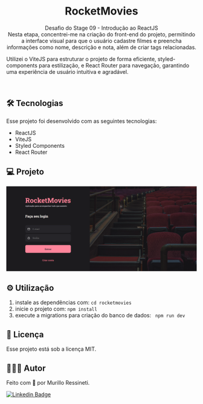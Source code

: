 <h1 align="center">RocketMovies</h1>

<p align="center">
Desafio do Stage 09 - Introdução ao ReactJS<br/>
Nesta etapa, concentrei-me na criação do front-end do projeto, permitindo a interface visual para que o usuário cadastre filmes e preencha informações como nome, descrição e nota, além de criar tags relacionadas.

Utilizei o ViteJS para estruturar o projeto de forma eficiente, styled-components para estilização, e React Router para navegação, garantindo uma experiência de usuário intuitiva e agradável.
</p>

<br>

## 🛠 Tecnologias

Esse projeto foi desenvolvido com as seguintes tecnologias:

- ReactJS
- ViteJS
- Styled Components
- React Router

## 💻 Projeto

<img src="src/assets/login.png"/>

## ⚙️ Utilização

1. instale as dependências com: ``` cd rocketmovies ```
2. inicie o projeto com: ``` npm install ```
3. execute a migrations para criação do banco de dados: ``` npm run dev```

## 📝 Licença

Esse projeto está sob a licença MIT.

## 🙋🏻‍♂️ Autor

Feito com 💙 por Murillo Ressineti.

[![Linkedin Badge](https://img.shields.io/badge/-Murillo-blue?style=flat-square&logo=Linkedin&logoColor=white&link=https://www.linkedin.com/in/murilloressineti/)](https://www.linkedin.com/in/murilloressineti/)